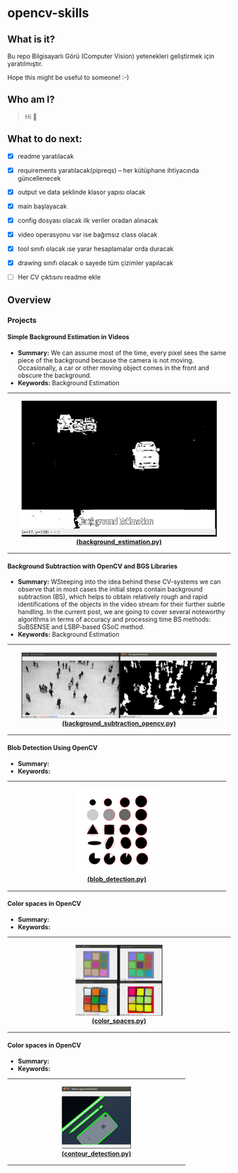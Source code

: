 # opencv-skills

## What is it?
Bu repo Bilgisayarlı Görü (Computer Vision) yetenekleri geliştirmek için yaratılmıştır.

Hope this might be useful to someone! :-)

## Who am I?
>Hi 👋

## What to do next:
- [x] readme yaratılacak
- [x] requirements yaratılacak(pipreqs) – her kütüphane ihtiyacında güncellenecek
- [x] output ve data şeklinde klasor yapısı olacak
- [x] main başlayacak
- [x] config dosyası olacak ilk veriler oradan alınacak
- [x] video operasyonu var ise bağımsız class olacak
- [x] tool sınıfı olacak ıse yarar hesaplamalar orda duracak
- [x] drawing sınıfı olacak o sayede tüm çizimler yapılacak
- [ ] Her CV çıktısını readme ekle


## Overview

### Projects

#### Simple Background Estimation in Videos

- **Summary:** We can assume most of the time, every pixel sees the same piece of the background because the camera is not moving. Occasionally, a car or other moving object comes in the front and obscure the background.
- **Keywords:** Background Estimation
<table style="width:100%">
  <tr>
    <th>
      <p align="center">
           <img src="./_resources/_images_must/readme/background_estimation.png" alt="Overview" width="90%" height="90%">
           <br><a href="./background_estimation.py" >(background_estimation.py)</a>
      </p>
    </th>
  </tr>
</table>

#### Background Subtraction with OpenCV and BGS Libraries

- **Summary:** WSteeping into the idea behind these CV-systems we can observe that in most cases the initial steps contain background subtraction (BS), which helps to obtain relatively rough and rapid identifications of the objects in the video stream for their further subtle handling. In the current post, we are going to cover several noteworthy algorithms in terms of accuracy and processing time BS methods: SuBSENSE and LSBP-based GSoC method.
- **Keywords:** Background Estimation
<table style="width:100%">
  <tr>
    <th>
      <p align="center">
           <img src="./_resources/_images_must/readme/Background-Subtraction.png" alt="Overview" width="90%" height="90%">
           <br><a href="./Background-Subtraction/background_subtraction_opencv.py" >(background_subtraction_opencv.py)</a>
      </p>
    </th>
  </tr>
</table>

#### Blob Detection Using OpenCV

- **Summary:** 
- **Keywords:** 
<table style="width:100%">
  <tr>
    <th>
      <p align="center">
           <img src="./_resources/_images_must/readme/blob_detection.png" alt="Overview" width="40%" height="50%">
           <br><a href="./blob_detection.py" >(blob_detection.py)</a>
      </p>
    </th>
  </tr>
</table>

#### Color spaces in OpenCV

- **Summary:** 
- **Keywords:** 
<table style="width:100%">
  <tr>
    <th>
      <p align="center">
           <img src="./_resources/_images_must/readme/color_spaces.png" alt="Overview" width="40%" height="50%">
           <br><a href="./color_spaces.py" >(color_spaces.py)</a>
      </p>
    </th>
  </tr>
</table>


#### Color spaces in OpenCV

- **Summary:** 
- **Keywords:** 
<table style="width:100%">
  <tr>
    <th>
      <p align="center">
           <img src="./_resources/_images_must/readme/contour_detection.png" alt="Overview" width="40%" height="50%">
           <br><a href="./contour_detection.py" >(contour_detection.py)</a>
      </p>
    </th>
  </tr>
</table>

 

